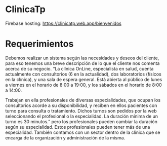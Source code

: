# ClinicaTp

Firebase hosting: https://clinicatp.web.app/bienvenidos

# Requerimientos

Debemos realizar un sistema según las necesidades y deseos del cliente, para eso tenemos una breve
descripción de lo que el cliente nos comenta acerca de su negocio.
“La clínica OnLine, especialista en salud, cuenta actualmente con consultorios (6 en la actualidad),
dos laboratorios (físicos en la clínica), y una sala de espera general. Está abierta al público de lunes a
viernes en el horario de 8:00 a 19:00, y los sábados en el horario de 8:00 a 14:00.

Trabajan en ella profesionales de diversas especialidades, que ocupan los consultorios acorde a su
disponibilidad, y reciben en ellos pacientes con turno para consulta o tratamiento. Dichos turnos son
pedidos por la web seleccionando el profesional o la especialidad. La duración mínima de un turno es
30 minutos.” pero los profesionales pueden cambiar la duración según su especialidad. Estos
profesionales pueden tener más de una especialidad.
También contamos con un sector dentro de la clínica que se encarga de la organización y
administración de la misma.
